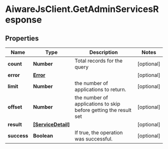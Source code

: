 # AiwareJsClient.GetAdminServicesResponse

## Properties

Name | Type | Description | Notes
------------ | ------------- | ------------- | -------------
**count** | **Number** | Total records for the query | [optional] 
**error** | [**Error**](Error.md) |  | [optional] 
**limit** | **Number** | the number of applications to return. | [optional] 
**offset** | **Number** | the number of applications to skip before getting the result set | [optional] 
**result** | [**[ServiceDetail]**](ServiceDetail.md) |  | [optional] 
**success** | **Boolean** | If true, the operation was successful. | [optional] 


